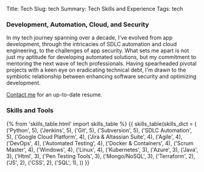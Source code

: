 Title: Tech
Slug: tech
Summary: Tech Skills and Experience
Tags: tech

### Development, Automation, Cloud, and Security

In my tech journey spanning over a decade, I've evolved from app development, through the intricacies of SDLC automation and cloud engineering, to the challenges of app security. What sets me apart is not just my aptitude for developing automated solutions, but my commitment to mentoring the next wave of tech professionals. Having spearheaded pivotal projects with a keen eye on eradicating technical debt, I'm drawn to the symbiotic relationship between enhancing software security and optimizing development.

[Contact me](mailto:employers@thomasflanigan.com) for an up-to-date resume.

### Skills and Tools

{% from 'skills_table.html' import skills_table %}
{{ skills_table(skills_dict = (
    ('Python', 5),
    ('Jenkins', 5),
    ('Git', 5),
    ('Subversion', 5),
    ('SDLC Automation', 5),
    ('Google Cloud Platform', 4),
    ('Jira & Altassian Suite', 4),
    ('Agile', 4),
    ('DevOps', 4),
    ('Automated Testing', 4),
    ('Docker & Containers', 4),
    ('Scrum Master', 4),
    ('Windows', 4),
    ('Linux', 4),
    ('Kubernetes', 3),
    ('Azure', 3),
    ('Java', 3),
    ('Html', 3),
    ('Pen Testing Tools', 3),
    ('Mongo/NoSQL', 3),
    ('Terraform', 2),
    ('JS', 2),
    ('CSS', 2),
    ('SQL', 1),
    )) }}
